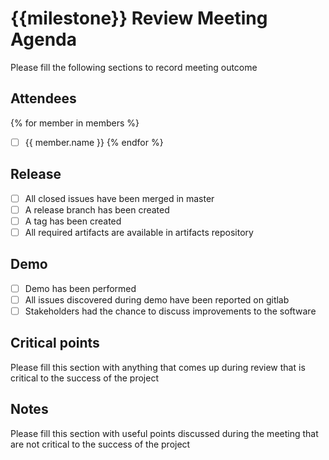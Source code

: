 # {{milestone}} Review Meeting Agenda

Please fill the following sections to record meeting outcome

## Attendees
{% for member in members %}
- [ ] {{ member.name }}
{% endfor %}

## Release

- [ ] All closed issues have been merged in master
- [ ] A release branch has been created
- [ ] A tag has been created
- [ ] All required artifacts are available in artifacts repository

## Demo

- [ ] Demo has been performed
- [ ] All issues discovered during demo have been reported on gitlab
- [ ] Stakeholders had the chance to discuss improvements to the software

## Critical points

Please fill this section with anything that comes up during review that is critical to the success of the project 

## Notes

Please fill this section with useful points discussed during the meeting that are not critical to the success of the project
